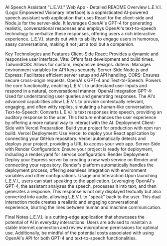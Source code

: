 AI Speech Assistant "L.E.V.I." Web App - Detailed README
Overview
L.E.V.I. (Logic Empowered Visionary Interface) is a sophisticated AI-powered speech assistant web application that uses React for the client-side and Node.js for the server-side. It leverages OpenAI's GPT-4 for generating realistic, conversational responses and employs OpenAI's text-to-speech technology to verbalize these responses, offering users a rich interactive experience. L.E.V.I. stands out with its ability to engage users in humorous, sassy conversations, making it not just a tool but a companion.

Key Technologies and Features
Client-Side
React: Provides a dynamic and responsive user interface.
Vite: Offers fast development and build times.
TailwindCSS: Allows for custom, responsive designs.
dotenv: Manages environment variables for API keys securely.
Server-Side
Node.js and Express: Facilitates efficient server setup and API handling.
CORS: Ensures secure cross-origin requests.
OpenAI's GPT-4 and Text-to-Speech: Powers the core functionality, enabling L.E.V.I. to understand user inputs and respond in a natural, conversational manner.
OpenAI Integration
GPT-4: Used for understanding user queries and generating responses. The AI's advanced capabilities allow L.E.V.I. to provide contextually relevant, engaging, and often witty replies, simulating a human-like conversation.
Text-to-Speech: Converts L.E.V.I.'s text responses into speech, providing an auditory response to the user. This feature enhances the user experience by offering a more natural way to interact with the AI.
Deployment
Client-Side with Vercel
Preparation: Build your project for production with npm run build.
Vercel Deployment: Use Vercel to deploy your React application by connecting your GitHub repository. Vercel automatically detects and deploys your project, providing a URL to access your web app.
Server-Side with Render
Configuration: Ensure your project is ready for deployment, including a render.yaml for service configuration.
Render Deployment: Deploy your Express server by creating a new web service on Render and connecting your repository. Render's platform automatically handles the deployment process, offering seamless integration with environment variables and other configurations.
Usage and Interaction
Upon launching L.E.V.I., users can start speaking to the application. Leveraging OpenAI's GPT-4, the assistant analyzes the speech, processes it into text, and then generates a response. This response is not only displayed textually but also converted into audio, allowing L.E.V.I. to "speak" back to the user. This dual interaction mode creates a realistic and engaging conversational experience, blurring the lines between human and machine communication.

Final Notes
L.E.V.I. is a cutting-edge application that showcases the potential of AI in everyday interactions. Users are advised to maintain a stable internet connection and review microphone permissions for optimal use. Additionally, be mindful of the potential costs associated with using OpenAI's API for both GPT-4 and text-to-speech functionalities.
